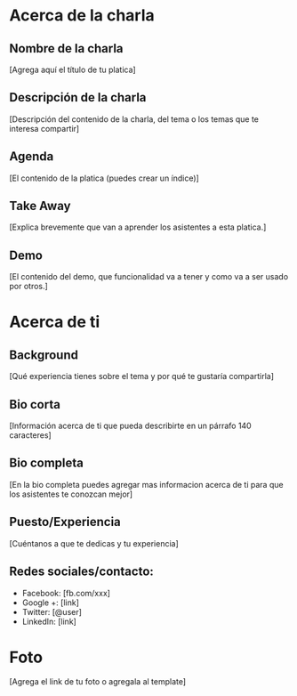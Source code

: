 # Acerca de la charla

## Nombre de la charla

[Agrega aquí el título de tu platica]

## Descripción de la charla

[Descripción del contenido de la charla, del tema o los temas que te interesa compartir]

## Agenda

[El contenido de la platica (puedes crear un índice)]

## Take Away

[Explica brevemente que van a aprender los asistentes a esta platica.]

## Demo

[El contenido del demo, que funcionalidad va a tener y como va a ser usado por otros.] 


# Acerca de ti

## Background

[Qué experiencia tienes sobre el tema y por qué te gustaría compartirla]

## Bio corta 

[Información acerca de ti que pueda describirte en un párrafo 140 caracteres]

## Bio completa

[En la bio completa puedes agregar mas informacion acerca de ti para que los asistentes te conozcan mejor]
 
## Puesto/Experiencia
 
[Cuéntanos a que te dedicas y tu experiencia]

## Redes sociales/contacto:

* Facebook: [fb.com/xxx]
* Google +: [link]
* Twitter: [@user]
* LinkedIn: [link]

# Foto 

[Agrega el link de tu foto o agregala al template]

